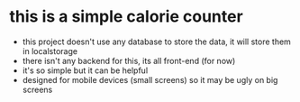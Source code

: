 # this is a simple calorie counter
- this project doesn't use any database to store the data, it will store them in localstorage
- there isn't any backend for this, its all front-end (for now)
- it's so simple but it can be helpful
- designed for mobile devices (small screens) so it may be ugly on big screens
